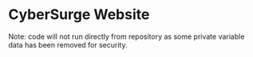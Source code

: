 # CyberSurge Website

Note: code will not run directly from repository as some private variable data has been removed for security.


